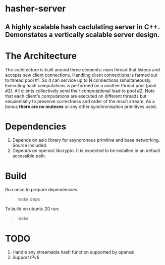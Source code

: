 # hasher-server

## A  highly scalable hash caclulating server in C++. Demonstates a vertically scalable server design.

# The Architecture

The architecture is built around three elements: main thread that listens and accepts new client connections. 
Handling client connections is farmed out to thread pool #1. So it can service up to N connections simultaneously.
Executing hash computations is performed on a another thread pool (pool #2). All clients collectively send their 
computational load to pool #2. Note that each client's computations are executed on different threads but 
sequientially to preserve correctness and order of the result stream. As a bonus **there are no mutexes**
 or any other synchronisation primitives used.

# Dependencies

1. Depends on asio library for asyncronous primitive and base networking. Source included.
2. Depends on openssl libcrypto. It is expected to be installed in an default accessible path.

# Build

Run once to prepare dependencies

> make deps

To build on ubuntu 20 run:

> make

# TODO
1. Handle any streamable hash function supported by openssl
2. Support IPv6
